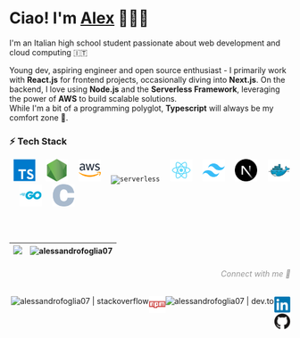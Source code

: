 # Ciao! I'm [Alex](https://github.com/alessandrofoglia07) 👋🧙‍♂️

I'm an Italian high school student passionate about web development and cloud computing 🇮🇹

Young dev, aspiring engineer and open source enthusiast - I primarily work with **React.js** for frontend projects, occasionally diving into **Next.js**. On the backend, I love using **Node.js** and the **Serverless Framework**, leveraging the power of **AWS** to build scalable solutions. <br /> While I'm a bit of a programming polyglot, **Typescript** will always be my comfort zone 💙.

### ⚡ Tech Stack

<code>&nbsp;<img src="https://raw.githubusercontent.com/devicons/devicon/master/icons/typescript/typescript-original.svg" alt="typescript" height="40"/>&nbsp;</code>
<code>&nbsp;<img src="https://raw.githubusercontent.com/github/explore/80688e429a7d4ef2fca1e82350fe8e3517d3494d/topics/nodejs/nodejs.png" alt="nodejs" height="40"/>&nbsp;</code>
<code>&nbsp;<img src="https://raw.githubusercontent.com/devicons/devicon/master/icons/amazonwebservices/amazonwebservices-original-wordmark.svg" alt="aws" height="40"/>&nbsp;</code>
<code>&nbsp;<img src="https://raw.githubusercontent.com/serverless/artwork/master/icon-serverles-framework.png" alt="serverless" height="40"/>&nbsp;</code>
<code>&nbsp;<img src="https://raw.githubusercontent.com/github/explore/80688e429a7d4ef2fca1e82350fe8e3517d3494d/topics/react/react.png" alt="react" height="40"/>&nbsp;</code>
<code>&nbsp;<img src="https://raw.githubusercontent.com/devicons/devicon/master/icons/tailwindcss/tailwindcss-original.svg" alt="tailwind" height="40"/>&nbsp;</code>
<code>&nbsp;<img src="https://raw.githubusercontent.com/devicons/devicon/master/icons/nextjs/nextjs-original.svg" height="40" alt="nextjs" />&nbsp;</code>
<code>&nbsp;<img src="https://raw.githubusercontent.com/devicons/devicon/master/icons/docker/docker-original.svg" alt="docker" height="40"/>&nbsp;</code>
<code>&nbsp;<img src="https://raw.githubusercontent.com/devicons/devicon/ca28c779441053191ff11710fe24a9e6c23690d6/icons/go/go-original-wordmark.svg" alt="go" height="40"/>&nbsp;</code>
<code>&nbsp;<img src="https://raw.githubusercontent.com/devicons/devicon/master/icons/c/c-original.svg" alt="c" height="40"/>&nbsp;</code>

<br><br>

| <img src="https://streak-stats.demolab.com?user=alessandrofoglia07&theme=react&hide_border=true&border_radius=10&date_format=j%20M%5B%20Y%5D&card_width=500&locale=en" /> | <img src="https://github-readme-stats.vercel.app/api/top-langs?username=alessandrofoglia07&show_icons=true&locale=en&layout=compact&theme=react&hide_border=true" alt="alessandrofoglia07" /> |
| ------------------------------------------------------------------------------------------------------------------------------------------------------------------------- | --------------------------------------------------------------------------------------------------------------------------------------------------------------------------------------------- |

<h6 align="right" style="color: rgba(150, 150, 150, 1)">Connect with me 📌</h6>
<a href="linkedin.com/in/alessandro-foglia-7477b828b"> 
    <img align="right" src="https://raw.githubusercontent.com/devicons/devicon/ca28c779441053191ff11710fe24a9e6c23690d6/icons/linkedin/linkedin-original.svg" alt="alessandrofoglia07 | linkedin" height="30" /> 
</a> 
<a href="https://dev.to/alessandrofoglia07"> 
    <img align="right" src="https://d2fltix0v2e0sb.cloudfront.net/dev-black.png" alt="alessandrofoglia07 | dev.to" height="30" /> 
</a> 
<a href="https://www.npmjs.com/~alessandrofoglia07">
    <img align="right" src="https://raw.githubusercontent.com/devicons/devicon/master/icons/npm/npm-original-wordmark.svg" alt="alessandrofoglia07 | npm" height="30">
</a>
<a href="https://stackoverflow.com/users/21306952/alexxino">
    <img align="right" src="https://raw.githubusercontent.com/rahuldkjain/github-profile-readme-generator/master/src/images/icons/Social/stack-overflow.svg" alt="alessandrofoglia07 | stackoverflow" height="30" />
</a>
<a href="https://github.com/alessandrofoglia07">
    <img align="right" src="https://raw.githubusercontent.com/devicons/devicon/master/icons/github/github-original.svg" alt="alessandrofoglia07 | github" height="30" />
</a>
